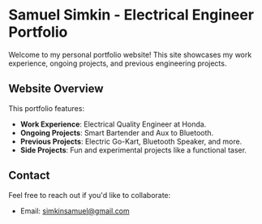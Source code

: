 # Samuel Simkin - Electrical Engineer Portfolio

Welcome to my personal portfolio website! This site showcases my work experience, ongoing projects, and previous engineering projects.

## Website Overview
This portfolio features:
- **Work Experience**: Electrical Quality Engineer at Honda.
- **Ongoing Projects**: Smart Bartender and Aux to Bluetooth.
- **Previous Projects**: Electric Go-Kart, Bluetooth Speaker, and more.
- **Side Projects**: Fun and experimental projects like a functional taser.

## Contact
Feel free to reach out if you'd like to collaborate:
- Email: simkinsamuel@gmail.com

